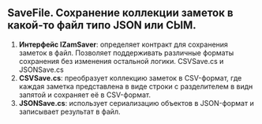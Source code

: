 SaveFile. Сохранение коллекции заметок в какой-то файл типо JSON или СЫМ.
-----------------------------------

1. **Интерфейс IZamSaver**: определяет контракт для сохранения заметок в файл.
Позволяет поддерживать различные форматы сохранения без изменения остальной логики.
CSVSave.cs и JSONSave.cs
2. **CSVSave.cs**: преобразует коллекцию заметок в CSV-формат, где каждая заметка представлена в виде строки с разделителем в видн запятой и сохраняет её в CSV-формат.
3. **JSONSave.cs**: использует сериализацию объектов в JSON-формат и записывает результат в файл.